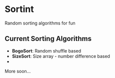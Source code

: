 # Sortint
Random sorting algorithms for fun

## Current Sorting Algorithms

- **BogoSort**: Random shuffle based
- **SizeSort**: Size array - number difference based
- 
More soon...
